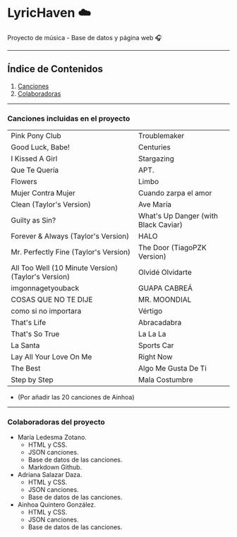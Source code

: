 # LyricHaven ☁️
Proyecto de música - Base de datos y página web 🎧

---
## Índice de Contenidos
1. [Canciones](#canciones-incluidas-en-el-proyecto)
2. [Colaboradoras](#colaboradoras-del-proyecto)

---
### Canciones incluidas en el proyecto
|                                                     |                                      |
|-----------------------------------------------------|--------------------------------------|
| Pink Pony Club                                      | Troublemaker                         |
| Good Luck, Babe!                                    | Centuries                            |
| I Kissed A Girl                                     | Stargazing                           |
| Que Te Quería                                       | APT.                                 |
| Flowers                                             | Limbo                                |
| Mujer Contra Mujer                                  | Cuando zarpa el amor                 |
| Clean (Taylor's Version)                            | Ave María                            |
| Guilty as Sin?                                      | What's Up Danger (with Black Caviar) |
| Forever & Always (Taylor's Version)                 | HALO                                 |
| Mr. Perfectly Fine (Taylor's Version)               | The Door (TiagoPZK Version)          |
| All Too Well (10 Minute Version) (Taylor's Version) | Olvidé Olvidarte                     |
| imgonnagetyouback                                   | GUAPA CABREÁ                         |
| COSAS QUE NO TE DIJE                                | MR. MOONDIAL                         |
| como si no importara                                | Vértigo                              |
| That's Life                                         | Abracadabra                          |
| That's So True                                      | La La La                             |
| La Santa                                            | Sports Car                           |
| Lay All Your Love On Me                             | Right Now                            |
| The Best                                            | Algo Me Gusta De Ti                  |
| Step by Step                                        | Mala Costumbre                       |

- (Por añadir las 20 canciones de Ainhoa)
---
### Colaboradoras del proyecto
- María Ledesma Zotano.
    - HTML y CSS.
    - JSON canciones.
    - Base de datos de las canciones.
    - Markdown Github.
- Adriana Salazar Daza.
    - HTML y CSS.
    - JSON canciones.
    - Base de datos de las canciones.
- Ainhoa Quintero González.
    - HTML y CSS.
    - JSON canciones.
    - Base de datos de las canciones.
